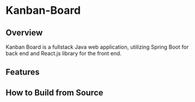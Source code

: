 # Kanban-Board

## Overview
Kanban Board is a fullstack Java web application, utilizing Spring Boot for back end and React.js library for the front end.

## Features

## How to Build from Source
